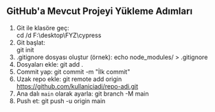 ## GitHub'a Mevcut Projeyi Yükleme Adımları

1. Git ile klasöre geç:  
cd /d F:\desktop\FYZ\cypress
2. Git başlat:           
git init
3. .gitignore dosyası oluştur (örnek):
echo node_modules/ > .gitignore
4. Dosyaları ekle:
git add .
5. Commit yap:
git commit -m "İlk commit"
6. Uzak repo ekle:
git remote add origin https://github.com/kullaniciadi/repo-adi.git
7. Ana dalı `main` olarak ayarla:
git branch -M main
8. Push et:
git push -u origin main